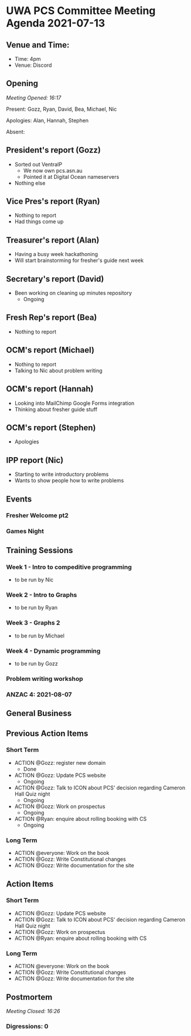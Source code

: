 # UWA PCS Committee Meeting Agenda 2021-07-13

## Venue and Time:

- Time: 4pm
- Venue: Discord

## Opening
*Meeting Opened: 16:17*

Present: Gozz, Ryan, David, Bea, Michael, Nic

Apologies: Alan, Hannah, Stephen

Absent: 

## President's report (Gozz)
- Sorted out VentraIP
  - We now own pcs.asn.au
  - Pointed it at Digital Ocean nameservers
- Nothing else


## Vice Pres's report (Ryan)
- Nothing to report
- Had things come up


## Treasurer's report (Alan)
- Having a busy week hackathoning
- Will start brainstorming for fresher's guide next week

## Secretary's report (David)
- Been working on cleaning up minutes repository
  - Ongoing

## Fresh Rep's report (Bea)
- Nothing to report

## OCM's report (Michael)
- Nothing to report
- Talking to Nic about problem writing

## OCM's report (Hannah)
- Looking into MailChimp Google Forms integration
- Thinking about fresher guide stuff

## OCM's report (Stephen)
- Apologies

## IPP report (Nic)
- Starting to write introductory problems
- Wants to show people how to write problems

## Events

### Fresher Welcome pt2

### Games Night

## Training Sessions

### Week 1 - Intro to compeditive programming
- to be run by Nic

### Week 2 - Intro to Graphs 
- to be run by Ryan

### Week 3 - Graphs 2 
- to be run by Michael

### Week 4 - Dynamic programming
- to be run by Gozz

### Problem writing workshop

### ANZAC 4: 2021-08-07

## General Business

## Previous Action Items

### Short Term

- ACTION @Gozz: register new domain
  - Done
- ACTION @Gozz: Update PCS website
  - Ongoing
- ACTION @Gozz: Talk to ICON about PCS' decision regarding Cameron Hall Quiz night
  - Ongoing
- ACTION @Gozz: Work on prospectus
  - Ongoing
- ACTION @Ryan: enquire about rolling booking with CS
  - Ongoing

### Long Term

- ACTION @everyone: Work on the book
- ACTION @Gozz: Write Constitutional changes
- ACTION @Gozz: Write documentation for the site

## Action Items

### Short Term

- ACTION @Gozz: Update PCS website
- ACTION @Gozz: Talk to ICON about PCS' decision regarding Cameron Hall Quiz night
- ACTION @Gozz: Work on prospectus
- ACTION @Ryan: enquire about rolling booking with CS

### Long Term

- ACTION @everyone: Work on the book
- ACTION @Gozz: Write Constitutional changes
- ACTION @Gozz: Write documentation for the site

## Postmortem
*Meeting Closed: 16:26*

###  Digressions: 0
